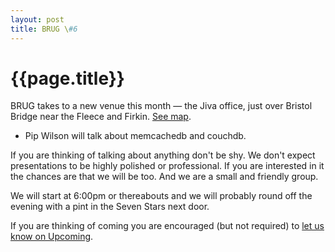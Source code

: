 ```yaml
---
layout: post
title: BRUG \#6
---
```


# {{page.title}}

BRUG takes to a new venue this month — the Jiva office, just over Bristol Bridge near the Fleece and Firkin. [See map][1].

[1]: http://snipurl.com/jivaoffice

* Pip Wilson will talk about memcachedb and couchdb. 

If you are thinking of talking about anything don't be shy. We don't expect presentations to be highly polished or professional. If you are interested in it the chances are that we will be too. And we are a small and friendly group.

We will start at 6:00pm or thereabouts and we will probably round off the evening with a pint in the Seven Stars next door.

If you are thinking of coming you are encouraged (but not required) to [let us know on Upcoming][2].

[2]: http://upcoming.yahoo.com/event/2463558/